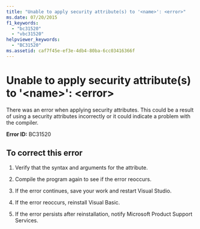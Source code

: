 ```yaml
---
title: "Unable to apply security attribute(s) to '<name>': <error>"
ms.date: 07/20/2015
f1_keywords: 
  - "bc31520"
  - "vbc31520"
helpviewer_keywords: 
  - "BC31520"
ms.assetid: caf7f45e-ef3e-4db4-80ba-6cc03416366f
---
```

# Unable to apply security attribute(s) to '\<name>': \<error>
There was an error when applying security attributes. This could be a result of using a security attributes incorrectly or it could indicate a problem with the compiler.  
  
 **Error ID:** BC31520  
  
## To correct this error  
  
1.  Verify that the syntax and arguments for the attribute.  
  
2.  Compile the program again to see if the error reoccurs.  
  
3.  If the error continues, save your work and restart Visual Studio.  
  
4.  If the error reoccurs, reinstall Visual Basic.  
  
5.  If the error persists after reinstallation, notify Microsoft Product Support Services.  
  


